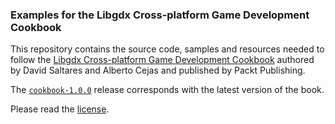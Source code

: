 ### Examples for the Libgdx Cross-platform Game Development Cookbook

This repository contains the source code, samples and resources needed to follow the [Libgdx Cross-platform Game Development Cookbook](https://www.packtpub.com/game-development/libgdx-cross-platform-game-development-cookbook) authored by David Saltares and Alberto Cejas and published by Packt Publishing.

The [`cookbook-1.0.0`](https://github.com/siondream/libgdx-cookbook/releases/tag/cookbook-1.0.0) release corresponds with the latest version of the book.

Please read the [license](https://github.com/siondream/libgdx-cookbook/blob/master/LICENSE.md).
